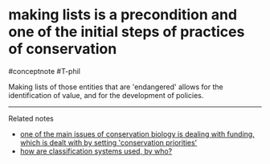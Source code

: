 # making lists is a precondition and one of the initial steps of practices of conservation
#conceptnote #T-phil 

Making lists of those entities that are 'endangered' allows for the identification of value, and for the development of policies. 


---

Related notes
- [one of the main issues of conservation biology is dealing with funding, which is dealt with by setting 'conservation priorities'](one%20of%20the%20main%20issues%20of%20conservation%20biology%20is%20dealing%20with%20funding,%20which%20is%20dealt%20with%20by%20setting%20'conservation%20priorities'.md)
- [how are classification systems used, by who?](how%20are%20classification%20systems%20used,%20by%20who?.md)


